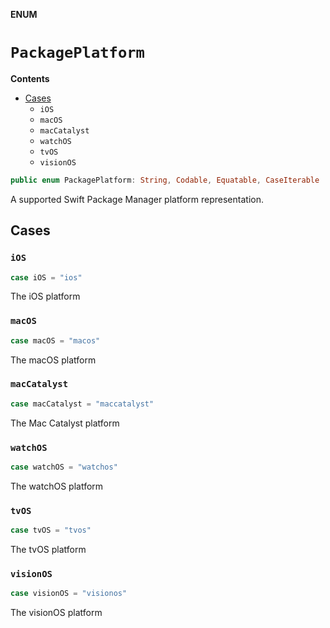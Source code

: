 **ENUM**

# `PackagePlatform`

**Contents**

- [Cases](#cases)
  - `iOS`
  - `macOS`
  - `macCatalyst`
  - `watchOS`
  - `tvOS`
  - `visionOS`

```swift
public enum PackagePlatform: String, Codable, Equatable, CaseIterable
```

A supported Swift Package Manager platform representation.

## Cases
### `iOS`

```swift
case iOS = "ios"
```

The iOS platform

### `macOS`

```swift
case macOS = "macos"
```

The macOS platform

### `macCatalyst`

```swift
case macCatalyst = "maccatalyst"
```

The Mac Catalyst platform

### `watchOS`

```swift
case watchOS = "watchos"
```

The watchOS platform

### `tvOS`

```swift
case tvOS = "tvos"
```

The tvOS platform

### `visionOS`

```swift
case visionOS = "visionos"
```

The visionOS platform

